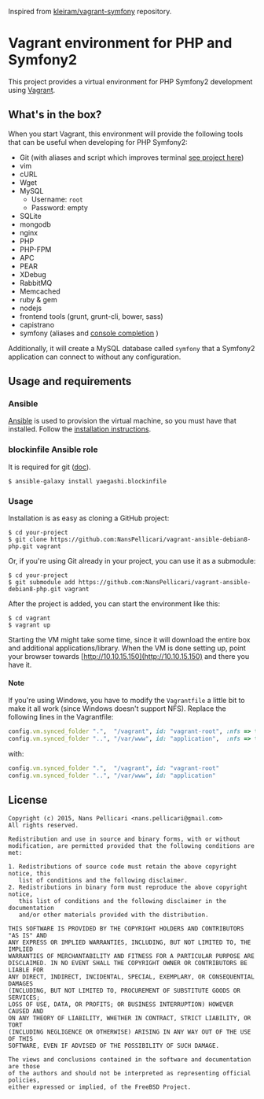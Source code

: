 Inspired from [kleiram/vagrant-symfony](https://github.com/kleiram/vagrant-symfony.git) repository.

# Vagrant environment for PHP and Symfony2

This project provides a virtual environment for PHP Symfony2 development using
[Vagrant](https://www.vagrantup.com).

## What's in the box?

When you start Vagrant, this environment will provide the following tools
that can be useful when developing for PHP Symfony2:

- Git (with aliases and script which improves terminal [see project here](https://github.com/NansPellicari/git-config))
- vim
- cURL
- Wget
- MySQL
  * Username: `root`
  * Password: empty
- SQLite
- mongodb
- nginx
- PHP
- PHP-FPM
- APC
- PEAR
- XDebug
- RabbitMQ
- Memcached
- ruby & gem
- nodejs
- frontend tools (grunt, grunt-cli, bower, sass)
- capistrano
- symfony (aliases and [console completion](https://github.com/jaytaph/SFConsole) )

Additionally, it will create a MySQL database called `symfony` that a Symfony2
application can connect to without any configuration.

## Usage and requirements

### Ansible

[Ansible](http://ansible.com) is used to provision the virtual machine, so you
must have that installed. Follow the
[installation instructions](http://docs.ansible.com/intro_installation.html#installation).

### blockinfile Ansible role

It is required for git ([doc](https://galaxy.ansible.com/list#/roles/1475)).

```
$ ansible-galaxy install yaegashi.blockinfile
```

### Usage

Installation is as easy as cloning a GitHub project:

```
$ cd your-project
$ git clone https://github.com:NansPellicari/vagrant-ansible-debian8-php.git vagrant
```

Or, if you're using Git already in your project, you can use it as a submodule:

```
$ cd your-project
$ git submodule add https://github.com:NansPellicari/vagrant-ansible-debian8-php.git vagrant
```

After the project is added, you can start the environment like this:

```
$ cd vagrant
$ vagrant up
```

Starting the VM might take some time, since it will download the entire box
and additional applications/library. When the VM is done setting up, point
your browser towards [http://10.10.15.150](http://10.10.15.150) and there you
have it.

#### Note

If you're using Windows, you have to modify the `Vagrantfile` a little bit to
make it all work (since Windows doesn't support NFS). Replace the following
lines in the Vagrantfile:

```ruby
config.vm.synced_folder ".",  "/vagrant", id: "vagrant-root", :nfs => true
config.vm.synced_folder "..", "/var/www", id: "application",  :nfs => true
```

with:

```ruby
config.vm.synced_folder ".",  "/vagrant", id: "vagrant-root"
config.vm.synced_folder "..", "/var/www", id: "application"
```

## License

```
Copyright (c) 2015, Nans Pellicari <nans.pellicari@gmail.com>
All rights reserved.

Redistribution and use in source and binary forms, with or without
modification, are permitted provided that the following conditions are met:

1. Redistributions of source code must retain the above copyright notice, this
   list of conditions and the following disclaimer.
2. Redistributions in binary form must reproduce the above copyright notice,
   this list of conditions and the following disclaimer in the documentation
   and/or other materials provided with the distribution.

THIS SOFTWARE IS PROVIDED BY THE COPYRIGHT HOLDERS AND CONTRIBUTORS "AS IS" AND
ANY EXPRESS OR IMPLIED WARRANTIES, INCLUDING, BUT NOT LIMITED TO, THE IMPLIED
WARRANTIES OF MERCHANTABILITY AND FITNESS FOR A PARTICULAR PURPOSE ARE
DISCLAIMED. IN NO EVENT SHALL THE COPYRIGHT OWNER OR CONTRIBUTORS BE LIABLE FOR
ANY DIRECT, INDIRECT, INCIDENTAL, SPECIAL, EXEMPLARY, OR CONSEQUENTIAL DAMAGES
(INCLUDING, BUT NOT LIMITED TO, PROCUREMENT OF SUBSTITUTE GOODS OR SERVICES;
LOSS OF USE, DATA, OR PROFITS; OR BUSINESS INTERRUPTION) HOWEVER CAUSED AND
ON ANY THEORY OF LIABILITY, WHETHER IN CONTRACT, STRICT LIABILITY, OR TORT
(INCLUDING NEGLIGENCE OR OTHERWISE) ARISING IN ANY WAY OUT OF THE USE OF THIS
SOFTWARE, EVEN IF ADVISED OF THE POSSIBILITY OF SUCH DAMAGE.

The views and conclusions contained in the software and documentation are those
of the authors and should not be interpreted as representing official policies,
either expressed or implied, of the FreeBSD Project.
```
